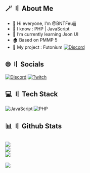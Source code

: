 ## <a id="aboutme"></a>🪄 〢 About Me

- 👋 Hi everyone, I’m @BNTFeujjj
- 👀 I know : PHP | JavaScript
- 🌱 I’m currently learning Json UI
- 🏠 Based on PMMP 5
- 🚧 My project : Futonium [![Discord](https://img.shields.io/discord/1239607050988818432?label=Discord&logo=discord&color=blue)](https://discord.gg/futonium)


## <a id="socials"></a>🌐 〢 Socials
[![Discord](https://img.shields.io/badge/Discord-%237289DA.svg?logo=discord&logoColor=white)](https://discord.gg/futonium) [![Twitch](https://img.shields.io/badge/Twitch-%239146FF.svg?logo=Twitch&logoColor=white)](https://twitch.tv/bntfeujjj04)

## <a id="techstack"></a>💻 〢 Tech Stack
![JavaScript](https://img.shields.io/badge/javascript-%23323330.svg?style=for-the-badge&logo=javascript&logoColor=%23F7DF1E) ![PHP](https://img.shields.io/badge/php-3670A0?style=for-the-badge&logo=php&logoColor=ffdd54)

## <a id="githubstats"></a>📊 〢 Github Stats
![](https://github-readme-stats.vercel.app/api?username=fBNTFeujjj&theme=dark&hide_border=false&include_all_commits=true&count_private=false)<br/>
![](https://github-readme-streak-stats.herokuapp.com/?user=fBNTFeujjj&theme=dark&hide_border=false)<br/>
![](https://github-readme-stats.vercel.app/api/top-langs/?username=fBNTFeujjj&theme=dark&hide_border=false&include_all_commits=true&count_private=false&layout=compact)
---
[![](https://visitcount.itsvg.in/api?id=fBNTFeujjj&icon=2&color=12)](https://visitcount.itsvg.in)
